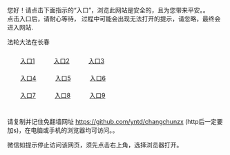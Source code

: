 您好！请点击下面指示的“入口”，浏览此网站是安全的，且为您带来平安。。 <br/>
点击入口后，请耐心等待， 过程中可能会出现无法打开的提示，请忽略，最终会进入网站. </br>

法轮大法在长春<br/>
<div style="padding:10px"><a style="margin:20px" target="_blank" href="https://d3vadd5vownqf8.cloudfront.net/2Qpsp?jhebeyl" id="ccLink1" rel="nofollow">入口1</a> <a target="_blank" style="margin:20px" href="https://dwsh6h4ptii1s.cloudfront.net/2Qpsp?ismrfxu" id="ccLink2" rel="nofollow">入口2</a> <a style="margin:20px" target="_blank" href="https://d1wiglzz1xd92j.cloudfront.net/2Qpsp?qhahu" id="ccLink3" rel="nofollow">入口3</a></div>

<div style="padding:10px" ><a style="margin:20px" target="_blank" href="https://d3vadd5vownqf8.cloudfront.net/2Qpsp?jhebeyl" id="ccLink4" rel="nofollow">入口4</a> <a style="margin:20px" href="https://dwsh6h4ptii1s.cloudfront.net/2Qpsp?ismrfxu" target="_blank" id="ccLink5" rel="nofollow">入口5</a> <a style="margin:20px" href="https://d1wiglzz1xd92j.cloudfront.net/2Qpsp?qhahu" target="_blank" id="ccLink6" rel="nofollow">入口6</a></div>

<div style="padding:10px"><a style="margin:20px" target="_blank" href="https://d3vadd5vownqf8.cloudfront.net/2Qpsp?jhebeyl" id="ccLink7" rel="nofollow">入口7</a> <a style="margin:20px" href="https://dwsh6h4ptii1s.cloudfront.net/2Qpsp?ismrfxu" target="_blank" id="ccLink8" rel="nofollow">入口8</a> <a style="margin:20px" target="_blank" href="https://d1wiglzz1xd92j.cloudfront.net/2Qpsp?qhahu" id="ccLink9" rel="nofollow">入口9</a></div>

<br/>



请复制并记住免翻墙网址 https://github.com/yntd/changchunzx (http后一定要加s)，在电脑或手机的浏览器均可访问。。<br/>

微信如提示停止访问该网页，须先点击右上角，选择浏览器打开。
